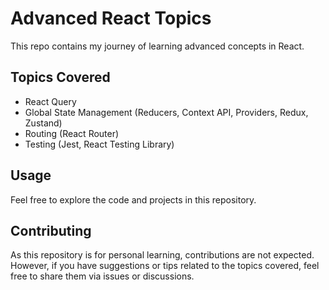 # Advanced React Topics
This repo contains my journey of learning advanced concepts in React.

## Topics Covered
- React Query
- Global State Management (Reducers, Context API, Providers, Redux, Zustand)
- Routing (React Router)
- Testing (Jest, React Testing Library)


## Usage
Feel free to explore the code and projects in this repository.

## Contributing
As this repository is for personal learning, contributions are not expected. However, if you have suggestions or tips related to the topics covered, feel free to share them via issues or discussions.
